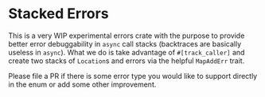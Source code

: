 # Stacked Errors

This is a very WIP experimental errors crate with the purpose to provide better error debuggability in `async` call stacks (backtraces are basically useless in `async`). What we do is take advantage of `#[track_caller]` and create two stacks of `Location`s and errors via the helpful `MapAddErr` trait.

Please file a PR if there is some error type you would like to support directly in the enum or add some other improvement.

